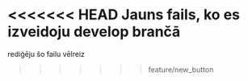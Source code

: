 <<<<<<< HEAD
Jauns fails, ko es izveidoju develop brančā
=======
rediģēju šo failu vēlreiz
>>>>>>> feature/new_button
